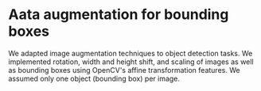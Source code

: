 # Aata augmentation for bounding boxes

We adapted image augmentation techniques to object detection tasks. We implemented rotation, width and height shift, and scaling of images as well as bounding boxes using OpenCV's affine transformation features. We assumed only one object (bounding box) per image.
